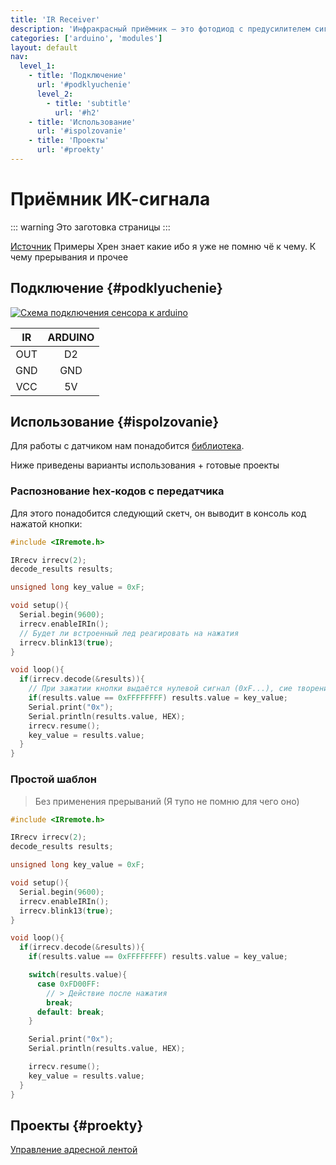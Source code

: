 ```yaml
---
title: 'IR Receiver'
description: 'Инфракрасный приёмник — это фотодиод с предусилителем сигнала в компактном корпусе.'
categories: ['arduino', 'modules']
layout: default
nav:
  level_1:
    - title: 'Подключение'
      url: '#podklyuchenie'
      level_2:
        - title: 'subtitle'
          url: '#h2'
    - title: 'Использование'
      url: '#ispolzovanie'
    - title: 'Проекты'
      url: '#proekty'
---
```

# Приёмник ИК-сигнала

::: warning
Это заготовка страницы
:::


[Источник](http://www.circuitbasics.com/arduino-ir-remote-receiver-tutorial/)
Примеры Хрен знает какие ибо я уже не помню чё к чему. К чему прерывания и прочее

## Подключение {#podklyuchenie}

[![Схема подключения сенсора к arduino](https://orpi.borland.ml/codelab/images/9e747d22-bc0e-42f6-8e33-4ddbf544117a.png "Схема подключения сенсора к arduino")](https://orpi.borland.ml/codelab/images/9e747d22-bc0e-42f6-8e33-4ddbf544117a.png)

| IR  | ARDUINO |
| :-: | :-----: |
| OUT | D2      |
| GND | GND     |
| VCC | 5V      |

## Использование {#ispolzovanie}
Для работы с датчиком нам понадобится [библиотека](http://z3t0.github.io/Arduino-IRremote/).

Ниже приведены варианты использования + готовые проекты
### Распознование hex-кодов с передатчика
Для этого понадобится следующий скетч, он выводит в консоль код нажатой кнопки:

```c
#include <IRremote.h>

IRrecv irrecv(2);
decode_results results;

unsigned long key_value = 0xF;

void setup(){
  Serial.begin(9600);
  irrecv.enableIRIn();
  // Будет ли встроенный лед реагировать на нажатия
  irrecv.blink13(true);
}

void loop(){
  if(irrecv.decode(&results)){
    // При зажатии кнопки выдаётся нулевой сигнал (0xF...), сие творение позволяет повторять код кнопки
    if(results.value == 0xFFFFFFFF) results.value = key_value;
    Serial.print("0x");
    Serial.println(results.value, HEX);
    irrecv.resume();
    key_value = results.value;
  }
}
```

### Простой шаблон

> Без применения прерываний (Я тупо не помню для чего оно)

```c
#include <IRremote.h>

IRrecv irrecv(2);
decode_results results;

unsigned long key_value = 0xF;

void setup(){
  Serial.begin(9600);
  irrecv.enableIRIn();
  irrecv.blink13(true);
}

void loop(){
  if(irrecv.decode(&results)){
    if(results.value == 0xFFFFFFFF) results.value = key_value;

    switch(results.value){
      case 0xFD00FF:
        // > Действие после нажатия
        break;
      default: break;
    }

    Serial.print("0x");
    Serial.println(results.value, HEX);

    irrecv.resume();
    key_value = results.value;
  }
}
```

## Проекты {#proekty}
[Управление адресной лентой](/projects/1.md)

